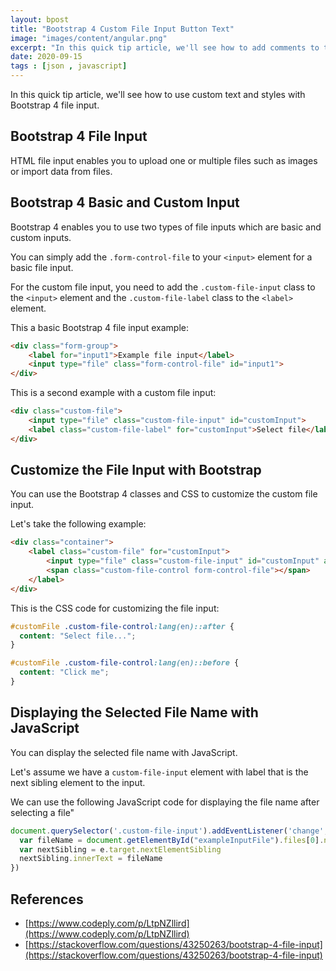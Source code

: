 ```yaml
---
layout: bpost
title: "Bootstrap 4 Custom File Input Button Text"
image: "images/content/angular.png"
excerpt: "In this quick tip article, we'll see how to add comments to the package.json file"
date: 2020-09-15
tags : [json , javascript]
---
```


In this quick tip article, we'll see how to use custom text and styles with Bootstrap 4 file input.

## Bootstrap 4 File Input 

HTML file input enables you to upload one or multiple files such as images or import data from files.


## Bootstrap 4 Basic and Custom Input

Bootstrap 4 enables you to use two types of file inputs which are basic and custom inputs. 

You can simply add the `.form-control-file` to your `<input>` element for a basic file input.

For the custom file input, you need to add the `.custom-file-input` class to the `<input>` element and the `.custom-file-label` class to the `<label>` element.

This a basic Bootstrap 4 file input example:

```html
<div class="form-group">
    <label for="input1">Example file input</label>
    <input type="file" class="form-control-file" id="input1">
</div>
```

This is a second example with a custom file input:

```html
<div class="custom-file">
    <input type="file" class="custom-file-input" id="customInput">
    <label class="custom-file-label" for="customInput">Select file</label>
</div>
```

## Customize the File Input with Bootstrap

You can use the Bootstrap 4 classes and CSS to customize the custom file input.

Let's take the following example:

```html
<div class="container">
    <label class="custom-file" for="customInput">
        <input type="file" class="custom-file-input" id="customInput" aria-describedby="fileHelp">
        <span class="custom-file-control form-control-file"></span>
    </label>
</div>
```

This is the CSS code for customizing the file input:

```css
#customFile .custom-file-control:lang(en)::after {
  content: "Select file...";
}

#customFile .custom-file-control:lang(en)::before {
  content: "Click me";
}
```

## Displaying the Selected File Name with JavaScript

You can display the selected file name with JavaScript. 

Let's assume we have a `custom-file-input` element with label that is the next sibling element to the input.

We can use the following JavaScript code for displaying the file name after selecting a file"

```js
document.querySelector('.custom-file-input').addEventListener('change',function(e){
  var fileName = document.getElementById("exampleInputFile").files[0].name;
  var nextSibling = e.target.nextElementSibling
  nextSibling.innerText = fileName
})
```

## References

- [https://www.codeply.com/p/LtpNZllird](https://www.codeply.com/p/LtpNZllird)
- [https://stackoverflow.com/questions/43250263/bootstrap-4-file-input](https://stackoverflow.com/questions/43250263/bootstrap-4-file-input)



